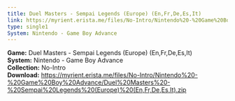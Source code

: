 ```yaml
---
title: Duel Masters - Sempai Legends (Europe) (En,Fr,De,Es,It)
link: https://myrient.erista.me/files/No-Intro/Nintendo%20-%20Game%20Boy%20Advance/Duel%20Masters%20-%20Sempai%20Legends%20(Europe)%20(En,Fr,De,Es,It).zip
type: single1
System: Nintendo - Game Boy Advance
---
```

<b>Game:</b> Duel Masters - Sempai Legends (Europe) (En,Fr,De,Es,It)<br>
<b>System:</b> Nintendo - Game Boy Advance<br>
<b>Collection:</b> No-Intro<br>
<b>Download:</b> https://myrient.erista.me/files/No-Intro/Nintendo%20-%20Game%20Boy%20Advance/Duel%20Masters%20-%20Sempai%20Legends%20(Europe)%20(En,Fr,De,Es,It).zip